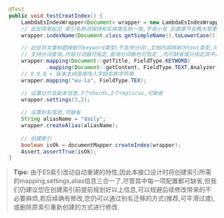 ```java
    @Test
    public void testCreatIndex() {
        LambdaEsIndexWrapper<Document> wrapper = new LambdaEsIndexWrapper<>();
        // 此处简单起见 索引名称须保持和实体类名称一致,字母小写 后面章节会教大家更如何灵活配置和使用索引
        wrapper.indexName(Document.class.getSimpleName().toLowerCase());

        // 此处将文章标题映射为keyword类型(不支持分词),文档内容映射为text类型,可缺省
        // 支持分词查询,内容分词器可指定,查询分词器也可指定,,均可缺省或只指定其中之一,不指定则为ES默认分词器(standard)
        wrapper.mapping(Document::getTitle, FieldType.KEYWORD)
                .mapping(Document::getContent, FieldType.TEXT,Analyzer.IK_MAX_WORD,Analyzer.IK_MAX_WORD);
        // 0.9.8 + 版本支持直接传入字段名称字符串
        wrapper.mapping("wu-la", FieldType.TEX);

        // 设置分片及副本信息,3个shards,2个replicas,可缺省
        wrapper.settings(3,2);
        
        // 设置别名信息,可缺省
        String aliasName = "daily";
        wrapper.createAlias(aliasName);
        
        // 创建索引
        boolean isOk = documentMapper.createIndex(wrapper);
        Assert.assertTrue(isOk);
    }
```
> **Tips:**
> 由于ES索引改动自动重建的特性,因此本接口设计时将创建索引所需的mapping,settings,alias信息三合一了,尽管其中每一项配置都可缺省,但我们仍建议您在创建索引前提前规划好以上信息,可以规避后续修改带来的不必要麻烦,若后续确有修改,您仍可以通过别名迁移的方式(推荐,可平滑过渡),或删除原索引重新创建的方式进行修改.

